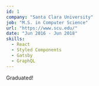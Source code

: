 ```yaml
---
id: 1
company: "Santa Clara University"
job: "M.S. in Computer Science"
url: "https://www.scu.edu/"
date: "Jun 2016 - Jun 2018"
skills:
  - React
  - Styled Components
  - Gatsby
  - GraphQL
---
```


Graduated!

